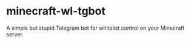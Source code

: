 # minecraft-wl-tgbot
A simple but stupid Telegram bot for whitelist control on your Minecraft server.
